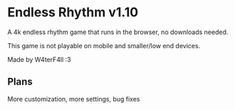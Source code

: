 # Endless Rhythm v1.10

A 4k endless rhythm game that runs in the browser, no downloads needed.

This game is not playable on mobile and smaller/low end devices.

Made by W4terF4ll :3

## Plans

More customization, more settings, bug fixes
